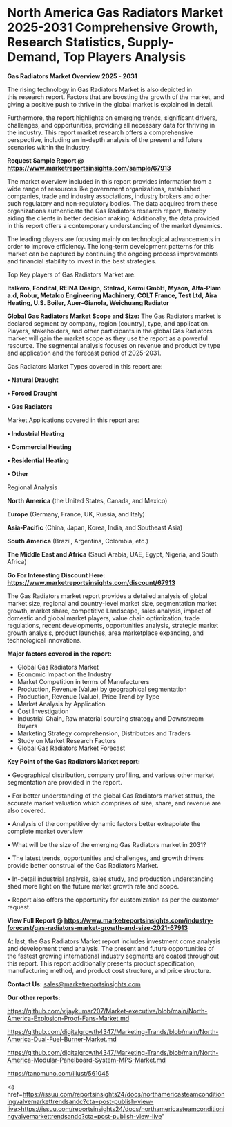 # North America Gas Radiators Market 2025-2031 Comprehensive Growth, Research Statistics, Supply-Demand,  Top Players Analysis

<Strong> Gas Radiators Market Overview 2025 - 2031</strong>

The rising technology in Gas Radiators Market is also depicted in this research report. Factors that are boosting the growth of the market, and giving a positive push to thrive in the global market is explained in detail.

Furthermore, the report highlights on emerging trends, significant drivers, challenges, and opportunities, providing all necessary data for thriving in the industry. This report market research offers a comprehensive perspective, including an in-depth analysis of the present and future scenarios within the industry.

<strong>Request Sample Report @ <a href=https://www.marketreportsinsights.com/sample/67913>https://www.marketreportsinsights.com/sample/67913</a></strong>

The market overview included in this report provides information from a wide range of resources like government organizations, established companies, trade and industry associations, industry brokers and other such regulatory and non-regulatory bodies. The data acquired from these organizations authenticate the Gas Radiators research report, thereby aiding the clients in better decision making. Additionally, the data provided in this report offers a contemporary understanding of the market dynamics.

The leading players are focusing mainly on technological advancements in order to improve efficiency. The long-term development patterns for this market can be captured by continuing the ongoing process improvements and financial stability to invest in the best strategies.

Top Key players of Gas Radiators Market are:

<strong>Italkero, Fondital, REINA Design, Stelrad, Kermi GmbH, Myson, Alfa-Plam a.d, Robur, Metalco Engineering Machinery, COLT France, Test Ltd, Aira Heating, U.S. Boiler, Auer-Gianola, Weichuang Radiator</strong>

<strong><b>Global Gas Radiators Market Scope and Size:</b></strong>
The Gas Radiators market is declared segment by company, region (country), type, and application. Players, stakeholders, and other participants in the global Gas Radiators market will gain the market scope as they use the report as a powerful resource. The segmental analysis focuses on revenue and product by type and application and the forecast period of 2025-2031.

Gas Radiators Market Types covered in this report are:

<strong>• Natural Draught

• Forced Draught

• Gas Radiators</strong>

Market Applications covered in this report are:

<strong>• Industrial Heating

• Commercial Heating

• Residential Heating

• Other</strong> 

Regional Analysis

<strong>North America</strong> (the United States, Canada, and Mexico)

<strong>Europe</strong> (Germany, France, UK, Russia, and Italy)

<strong>Asia-Pacific</strong> (China, Japan, Korea, India, and Southeast Asia)

<strong>South America</strong> (Brazil, Argentina, Colombia, etc.)

<strong>The Middle East and Africa</strong> (Saudi Arabia, UAE, Egypt, Nigeria, and South Africa)

<strong>Go For Interesting Discount Here: <a href=https://www.marketreportsinsights.com/discount/67913>https://www.marketreportsinsights.com/discount/67913</a></strong>

The Gas Radiators market report provides a detailed analysis of global market size, regional and country-level market size, segmentation market growth, market share, competitive Landscape, sales analysis, impact of domestic and global market players, value chain optimization, trade regulations, recent developments, opportunities analysis, strategic market growth analysis, product launches, area marketplace expanding, and technological innovations.

<strong><b>Major factors covered in the report:</b></strong>
<ul>
  <li>Global Gas Radiators Market </li>
  <li>Economic Impact on the Industry</li>
  <li>Market Competition in terms of Manufacturers</li>
  <li>Production, Revenue (Value) by geographical segmentation</li>
  <li>Production, Revenue (Value), Price Trend by Type</li>
  <li>Market Analysis by Application</li>
  <li>Cost Investigation</li>
  <li>Industrial Chain, Raw material sourcing strategy and Downstream Buyers</li>
  <li>Marketing Strategy comprehension, Distributors and Traders</li>
  <li>Study on Market Research Factors</li>
  <li>Global Gas Radiators Market Forecast</li>
</ul>

<strong><b>Key Point of the Gas Radiators Market report:</b></strong>

• Geographical distribution, company profiling, and various other market segmentation are provided in the report.

• For better understanding of the global Gas Radiators market status, the accurate market valuation which comprises of size, share, and revenue are also covered.

• Analysis of the competitive dynamic factors better extrapolate the complete market overview

• What will be the size of the emerging Gas Radiators market in 2031?

• The latest trends, opportunities and challenges, and growth drivers provide better construal of the Gas Radiators Market.

• In-detail industrial analysis, sales study, and production understanding shed more light on the future market growth rate and scope.

• Report also offers the opportunity for customization as per the customer request.

<strong><b>View Full Report @ <a href=https://www.marketreportsinsights.com/industry-forecast/gas-radiators-market-growth-and-size-2021-67913>https://www.marketreportsinsights.com/industry-forecast/gas-radiators-market-growth-and-size-2021-67913</a></b></strong>


At last, the Gas Radiators Market report includes investment come analysis and development trend analysis. The present and future opportunities of the fastest growing international industry segments are coated throughout this report. This report additionally presents product specification, manufacturing method, and product cost structure, and price structure.

<strong>Contact Us:</strong>
sales@marketreportsinsights.com

<strong>Our other reports:</strong>

<a href=https://github.com/vijaykumar207/Market-executive/blob/main/North-America-Explosion-Proof-Fans-Market.md>https://github.com/vijaykumar207/Market-executive/blob/main/North-America-Explosion-Proof-Fans-Market.md</a>

<a href=https://github.com/digitalgrowth4347/Marketing-Trands/blob/main/North-America-Dual-Fuel-Burner-Market.md>https://github.com/digitalgrowth4347/Marketing-Trands/blob/main/North-America-Dual-Fuel-Burner-Market.md</a>

<a href=https://github.com/digitalgrowth4347/Marketing-Trands/blob/main/North-America-Modular-Panelboard-System-MPS-Market.md>https://github.com/digitalgrowth4347/Marketing-Trands/blob/main/North-America-Modular-Panelboard-System-MPS-Market.md</a>

<a href=https://tanomuno.com/illust/561045>https://tanomuno.com/illust/561045</a>

<a href=https://issuu.com/reportsinsights24/docs/northamericasteamconditioningvalvemarkettrendsandc?cta=post-publish-view-live>https://issuu.com/reportsinsights24/docs/northamericasteamconditioningvalvemarkettrendsandc?cta=post-publish-view-live</a>"
